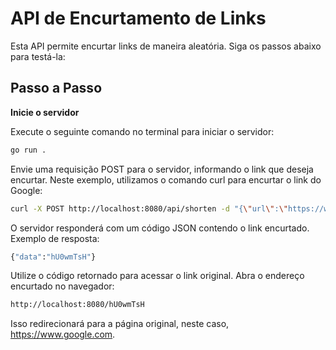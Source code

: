 # API de Encurtamento de Links

Esta API permite encurtar links de maneira aleatória. Siga os passos abaixo para testá-la:

## Passo a Passo

**Inicie o servidor**

Execute o seguinte comando no terminal para iniciar o servidor:

   ```bash
   go run .
   ```
Envie uma requisição POST para o servidor, informando o link que deseja encurtar. Neste exemplo, utilizamos o comando curl para encurtar o link do Google:
   ```bash
   curl -X POST http://localhost:8080/api/shorten -d "{\"url\":\"https://www.google.com\"}"
   ```
O servidor responderá com um código JSON contendo o link encurtado. Exemplo de resposta:
   ```bash
   {"data":"hU0wmTsH"}
   ```
Utilize o código retornado para acessar o link original. Abra o endereço encurtado no navegador:
   ```bash
   http://localhost:8080/hU0wmTsH
   ```
Isso redirecionará para a página original, neste caso, https://www.google.com.

